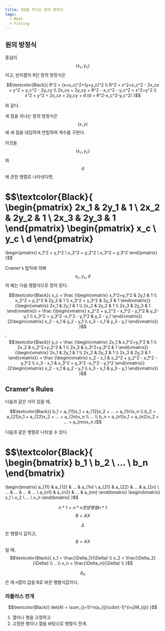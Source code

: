 ```yaml
---
title: 3점을 지나는 원의 방정식
tags:
  - Math
  - Fitting
---
```


## 원의 방정식

중심이 
$${(x_c,y_c)}$$
이고, 반지름이 R인 원의 방정식은

$$\textcolor{Black}{
  R^2 = (x+x_c)^2+(y+y_c)^2 \\
  R^2 = x^2+x_c^2 - 2x_cx + y^2 + y_c^2 - 2y_cy \\
  2x_cx + 2y_cy + R^2 - x_c^2 - y_c^2 = x^2+y^2 \\
  x^2 + y^2 = 2x_cx + 2y_cy + d (d = R^2-x_c^2-y_c^2)
}$$

와 같다.

세 점을 지나는 원의 방정식은 $${(x,y)}$$에 세 점을 대입하여 연립하여 계수를 구한다.

이것을 $${(x_c,y_c)}$$와 $${d}$$에 관한 행렬로 나타낸다면,

$$\textcolor{Black}{
  \begin{pmatrix} 2x_1 & 2y_1 & 1 \\ 2x_2 & 2y_2 & 1 \\ 2x_3 & 2y_3 & 1 \end{pmatrix}
  \begin{pmatrix} x_c \\ y_c \\ d \end{pmatrix}
  =
  \begin{pmatrix} x_1^2 + y_1^2 \\ x_2^2 + y_2^2 \\ x_3^2 + y_3^2 \end{pmatrix}
}$$

Cramer's 법칙에 의해 $${x_c,y_c,d}$$ 의 해는 다음 행렬식으로 정의 된다.

$$\textcolor{Black}{
  x_c = \frac
  {\begin{vmatrix} x_1^2+y_1^2 & 2y_1 & 1 \\ x_2^2 + y_2^2 & 2y_2 & 1 \\ x_3^2 + y_3^2 & 2y_3 & 1 \end{vmatrix}}
  {\begin{vmatrix} 2x_1 & 2y_1 & 1 \\ 2x_2 & 2y_2 & 1 \\ 2x_3 & 2y_3 & 1 \end{vmatrix}}
  = \frac
  {\begin{vmatrix} x_2^2 + y_2^2 - x_1^2 - y_1^2 & y_2-y_1 \\ x_3^2 + y_3^2 -x_1^2 - y_1^2 & y_3 - y_1 \end{vmatrix}}
  {2\begin{vmatrix} x_2 - x_1 & y_2 - y_1 \\ x_3 - x_1 & y_3 - y_1 \end{vmatrix}}
}$$
,
$$\textcolor{Black}{
  y_c = \frac
  {\begin{vmatrix} 2x_1 & x_1^2+y_1^2 & 1 \\ 2x_2 & x_2^2+y_2^2 & 1 \\ 2x_3 & x_3^2+y_3^2 & 1 \end{vmatrix}}
  {\begin{vmatrix} 2x_1 & 2y_1 & 1 \\ 2x_2 & 2y_2 & 1 \\ 2x_3 & 2y_3 & 1 \end{vmatrix}}
  = \frac
  {\begin{vmatrix} x_2 - x_1 & x_2^2 + y_2^2 - x_1^2 - y_1^2 \\ x_3 - x_1 & x_3^2 + y_3^2 -x_1^2 - y_1^2 \end{vmatrix}}
  {2\begin{vmatrix} x_2 - x_1 & y_2 - y_1 \\ x_3 - x_1 & y_3 - y_1 \end{vmatrix}}
}$$

## Cramer's Rules

다음과 같은 식이 있을 때,

$$\textcolor{Black}{
  b_1 = a_{11}x_1 + a_{12}x_2 + ... + a_{1n}x_n \\
  b_2 = a_{21}x_1 + a_{22}x_2 + ... + a_{2n}x_n \\
  ... \\
  b_n = a_{n1}x_1 + a_{n2}x_2 + ... + a_{nn}x_n
}$$

다음과 같은 행렬로 나타낼 수 있다.

$$\textcolor{Black}{
  \begin{bmatrix} b_1 \\ b_2 \\ ... \\ b_n \end{bmatrix}
  =
  \begin{bmatrix} 
  a_{11} & a_{12} & ... & a_{1n} \\
  a_{21} & a_{22} & ... & a_{2n} \\
  ... & ... & ... & ... \\
  a_{n1} & a_{n2} & ... & a_{nn}
   \end{bmatrix}
   \begin{bmatrix} x_1 \\ x_2 \\ ... \\ x_n \end{bmatrix}
}$$

$${n*1 = n*n 정방행렬  n*1}$$
$${B=AX}$$

$${\Delta}$$ 은 행렬식 값이고, $${B=AX}$$ 일 때,
$$\textcolor{Black}{
  x_1 = \frac{\Delta_1}{\Delta} \\
  x_2 = \frac{\Delta_2}{\Delta} \\
  ...\\
  x_n = \frac{\Delta_n}{\Delta} \\
}$$

$${\Delta_n}$$ 은 제 n열의 값을 B로 바꾼 행렬식값이다.


### 라플라스 전개
$$\textcolor{Black}{
  det(A) = \sum_{j=1}^n{a_{ij}\cdot(-1)^{i+j}M_{ij}}
}$$

1. 열이나 행을 고정하고
2. 고정한 행이나 열을 바탕으로 행렬식 전개.